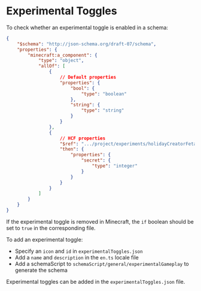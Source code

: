 # Experimental Toggles

To check whether an experimental toggle is enabled in a schema:
```json
{
    "$schema": "http://json-schema.org/draft-07/schema",
    "properties": {
        "minecraft:a_component": {
            "type": "object",
            "allOf": [
                {
                    // Default properties
                    "properties": {
                        "bool": {
                            "type": "boolean"
                        },
                        "string": {
                            "type": "string"
                        }
                    }
                },
                {
                    // HCF properties
                    "$ref": ".../project/experiments/holidayCreatorFetaures.json", // This would be a relative import to the file
                    "then": {
                        "properties": {
                            "secret": {
                                "type": "integer"
                            }
                        }
                    }
                }
            ]
        }
    }
}
```

If the experimental toggle is removed in Minecraft, the `if` boolean should be set to `true` in the corresponding file.

To add an experimental toggle:
- Specify an `icon` and `id` in `experimentalToggles.json`
- Add a `name` and `description` in the `en.ts` locale file
- Add a schemaScript to `schemaScript/general/experimentalGameplay` to generate the schema

Experimental toggles can be added in the `experimentalToggles.json` file.